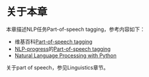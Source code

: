 # 关于本章

本章描述NLP任务Part-of-speech tagging，参考内容如下：

- 维基百科[Part-of-speech tagging](https://en.wikipedia.org/wiki/Part-of-speech_tagging)
- [NLP-progress](https://nlpprogress.com/)的[Part-of-speech tagging](https://nlpprogress.com/english/part-of-speech_tagging.html)
- [Natural Language Processing with Python](http://nltk.org/book)

关于part of speech，参见Linguistics章节。